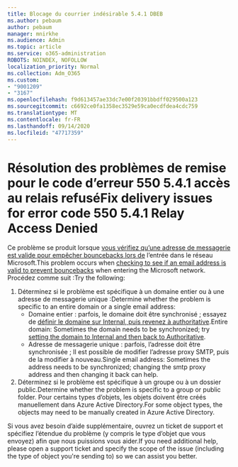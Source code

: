 ```yaml
---
title: Blocage du courrier indésirable 5.4.1 DBEB
ms.author: pebaum
author: pebaum
manager: mnirkhe
ms.audience: Admin
ms.topic: article
ms.service: o365-administration
ROBOTS: NOINDEX, NOFOLLOW
localization_priority: Normal
ms.collection: Adm_O365
ms.custom:
- "9001209"
- "3167"
ms.openlocfilehash: f9d613457ae33dc7e00f20391bbdff029500a123
ms.sourcegitcommit: c6692ce0fa1358ec3529e59ca0ecdfdea4cdc759
ms.translationtype: MT
ms.contentlocale: fr-FR
ms.lasthandoff: 09/14/2020
ms.locfileid: "47717359"
---
```

# <a name="fix-delivery-issues-for-error-code-550-541-relay-access-denied"></a><span data-ttu-id="0cfa2-102">Résolution des problèmes de remise pour le code d’erreur 550 5.4.1 accès au relais refusé</span><span class="sxs-lookup"><span data-stu-id="0cfa2-102">Fix delivery issues for error code 550 5.4.1 Relay Access Denied</span></span>

<span data-ttu-id="0cfa2-103">Ce problème se produit lorsque [vous vérifiez qu’une adresse de messagerie est valide pour empêcher bouncebacks lors de](https://docs.microsoft.com/exchange/mail-flow-best-practices/use-directory-based-edge-blocking) l’entrée dans le réseau Microsoft.</span><span class="sxs-lookup"><span data-stu-id="0cfa2-103">This problem occurs when [checking to see if an email address is valid to prevent bouncebacks](https://docs.microsoft.com/exchange/mail-flow-best-practices/use-directory-based-edge-blocking) when entering the Microsoft network.</span></span> <span data-ttu-id="0cfa2-104">Procédez comme suit :</span><span class="sxs-lookup"><span data-stu-id="0cfa2-104">Try the following:</span></span>

1. <span data-ttu-id="0cfa2-105">Déterminez si le problème est spécifique à un domaine entier ou à une adresse de messagerie unique :</span><span class="sxs-lookup"><span data-stu-id="0cfa2-105">Determine whether the problem is specific to an entire domain or a single email address:</span></span>
    - <span data-ttu-id="0cfa2-106">Domaine entier : parfois, le domaine doit être synchronisé ; essayez de [définir le domaine sur Internal, puis revenez à authoritative](https://docs.microsoft.com/exchange/mail-flow-best-practices/manage-accepted-domains/manage-accepted-domains).</span><span class="sxs-lookup"><span data-stu-id="0cfa2-106">Entire domain: Sometimes the domain needs to be synchronized; try [setting the domain to Internal and then back to Authoritative](https://docs.microsoft.com/exchange/mail-flow-best-practices/manage-accepted-domains/manage-accepted-domains).</span></span>
    - <span data-ttu-id="0cfa2-107">Adresse de messagerie unique : parfois, l’adresse doit être synchronisée ; Il est possible de modifier l’adresse proxy SMTP, puis de la modifier à nouveau.</span><span class="sxs-lookup"><span data-stu-id="0cfa2-107">Single email address: Sometimes the address needs to be synchronized; changing the smtp proxy address and then changing it back can help.</span></span>
2. <span data-ttu-id="0cfa2-108">Déterminez si le problème est spécifique à un groupe ou à un dossier public.</span><span class="sxs-lookup"><span data-stu-id="0cfa2-108">Determine whether the problem is specific to a group or public folder.</span></span> <span data-ttu-id="0cfa2-109">Pour certains types d’objets, les objets doivent être créés manuellement dans Azure Active Directory.</span><span class="sxs-lookup"><span data-stu-id="0cfa2-109">For some object types, the objects may need to be manually created in Azure Active Directory.</span></span>

<span data-ttu-id="0cfa2-110">Si vous avez besoin d’aide supplémentaire, ouvrez un ticket de support et spécifiez l’étendue du problème (y compris le type d’objet que vous envoyez) afin que nous puissions vous aider.</span><span class="sxs-lookup"><span data-stu-id="0cfa2-110">If you need additional help, please open a support ticket and specify the scope of the issue (including the type of object you're sending to) so we can assist you better.</span></span>